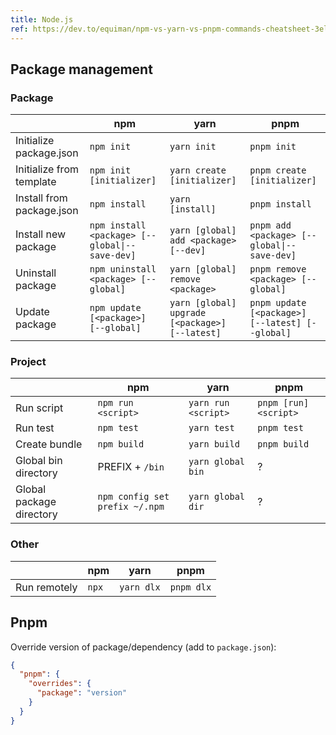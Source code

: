 ```yaml
---
title: Node.js
ref: https://dev.to/equiman/npm-vs-yarn-vs-pnpm-commands-cheatsheet-3el8
---
```


## Package management

### Package

| | npm | yarn | pnpm |
| --- | --- | --- | --- |
| Initialize package.json | `npm init` | `yarn init` | `pnpm init` |
| Initialize from template | `npm init [initializer]` | `yarn create [initializer]` | `pnpm create [initializer]` |
| Install from package.json | `npm install` | `yarn [install]` | `pnpm install` |
| Install new package | `npm install <package> [--global\|--save-dev]` | `yarn [global] add <package> [--dev]` | `pnpm add <package> [--global\|--save-dev]` |
| Uninstall package | `npm uninstall <package> [--global]` | `yarn [global] remove <package>` | `pnpm remove <package> [--global]` |
| Update package | `npm update [<package>] [--global]` | `yarn [global] upgrade [<package>] [--latest]` | `pnpm update [<package>] [--latest] [--global]` |

### Project

| | npm | yarn | pnpm |
| --- | --- | --- | --- |
| Run script | `npm run <script>` | `yarn run <script>` | `pnpm [run] <script>` |
| Run test | `npm test` | `yarn test` | `pnpm test` |
| Create bundle | `npm build` | `yarn build` | `pnpm build` |
| Global bin directory | PREFIX + `/bin` | `yarn global bin` | ? |
| Global package directory | `npm config set prefix ~/.npm` | `yarn global dir` | ? |

### Other

| | npm | yarn | pnpm |
| --- | --- | --- | --- |
| Run remotely | `npx` | `yarn dlx` | `pnpm dlx` |

## Pnpm

Override version of package/dependency (add to `package.json`):

```json
{
  "pnpm": {
    "overrides": {
      "package": "version"
    }
  }
}
```
